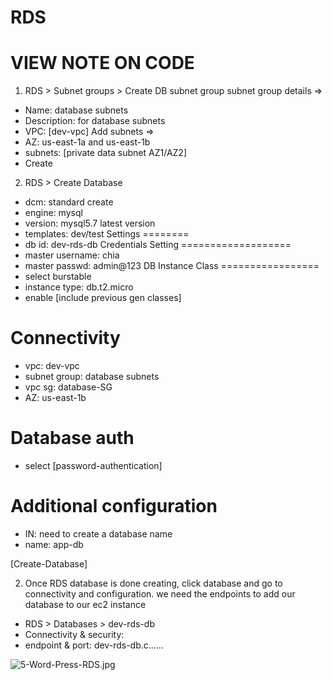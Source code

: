 # RDS
# VIEW NOTE ON CODE

1. RDS > Subnet groups > Create DB subnet group
subnet group details =>
- Name: database subnets
- Description: for database subnets
- VPC: [dev-vpc]
Add subnets =>
- AZ: us-east-1a and us-east-1b
- subnets: [private data subnet AZ1/AZ2]
- Create

2. RDS > Create Database
- dcm: standard create
- engine: mysql
- version: mysql5.7 latest version
- templates: dev/test
Settings 
========
- db id: dev-rds-db
Credentials Setting
===================
- master username: chia
- master passwd: admin@123
DB Instance Class
=================
- select burstable
- instance type: db.t2.micro
- enable [include previous gen classes]

Connectivity
============
- vpc: dev-vpc
- subnet group: database subnets
- vpc sg: database-SG
- AZ: us-east-1b

Database auth
=============
- select [password-authentication]

Additional configuration
=========================
- IN: need to create a database name
- name: app-db

[Create-Database]

2. Once RDS database is done creating, click database and go to connectivity and configuration. we need the endpoints to add our database to our ec2 instance
- RDS > Databases > dev-rds-db
- Connectivity & security:
- endpoint & port: dev-rds-db.c......































![5-Word-Press-RDS.jpg](https://i.postimg.cc/Bq08MvQS/5-Word-Press-RDS.jpg)
